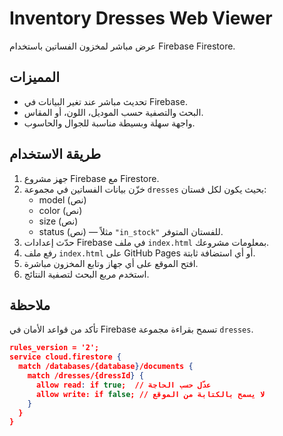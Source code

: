 # Inventory Dresses Web Viewer

عرض مباشر لمخزون الفساتين باستخدام Firebase Firestore.

## المميزات
- تحديث مباشر عند تغير البيانات في Firebase.
- البحث والتصفية حسب الموديل، اللون، أو المقاس.
- واجهة سهلة وبسيطة مناسبة للجوال والحاسوب.

## طريقة الاستخدام
1. جهز مشروع Firebase مع Firestore.
2. خزّن بيانات الفساتين في مجموعة `dresses` بحيث يكون لكل فستان:
   - model (نص)
   - color (نص)
   - size (نص)
   - status (نص) — مثلاً `"in_stock"` للفستان المتوفر.
3. حدّث إعدادات Firebase في ملف `index.html` بمعلومات مشروعك.
4. رفع ملف `index.html` على GitHub Pages أو أي استضافة ثابتة.
5. افتح الموقع على أي جهاز وتابع المخزون مباشرة.
6. استخدم مربع البحث لتصفية النتائج.

## ملاحظة
تأكد من قواعد الأمان في Firebase تسمح بقراءة مجموعة `dresses`.

```json
rules_version = '2';
service cloud.firestore {
  match /databases/{database}/documents {
    match /dresses/{dressId} {
      allow read: if true;  // عدّل حسب الحاجة
      allow write: if false; // لا يسمح بالكتابة من الموقع
    }
  }
}
